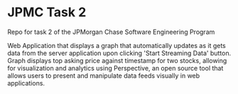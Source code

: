 # JPMC Task 2
Repo for task 2 of the JPMorgan Chase Software Engineering Program

Web Application that displays a graph that automatically updates as it gets data from the server application upon clicking 'Start Streaming Data' button. Graph displays top asking price against timestamp for two stocks, allowing for visualization and analytics using Perspective, an open source tool that allows users to present and manipulate data feeds visually in web applications. 
